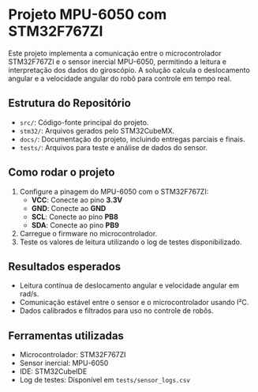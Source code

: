 # Projeto MPU-6050 com STM32F767ZI

Este projeto implementa a comunicação entre o microcontrolador STM32F767ZI e o sensor inercial MPU-6050, permitindo a leitura e interpretação dos dados do giroscópio. A solução calcula o deslocamento angular e a velocidade angular do robô para controle em tempo real.

## Estrutura do Repositório
- `src/`: Código-fonte principal do projeto.
- `stm32/`: Arquivos gerados pelo STM32CubeMX.
- `docs/`: Documentação do projeto, incluindo entregas parciais e finais.
- `tests/`: Arquivos para teste e análise de dados do sensor.

## Como rodar o projeto
1. Configure a pinagem do MPU-6050 com o STM32F767ZI:
   - **VCC**: Conecte ao pino **3.3V**
   - **GND**: Conecte ao **GND**
   - **SCL**: Conecte ao pino **PB8**
   - **SDA**: Conecte ao pino **PB9**
2. Carregue o firmware no microcontrolador.
3. Teste os valores de leitura utilizando o log de testes disponibilizado.

## Resultados esperados
- Leitura contínua de deslocamento angular e velocidade angular em rad/s.
- Comunicação estável entre o sensor e o microcontrolador usando I²C.
- Dados calibrados e filtrados para uso no controle de robôs.

## Ferramentas utilizadas
- Microcontrolador: STM32F767ZI
- Sensor inercial: MPU-6050
- IDE: STM32CubeIDE
- Log de testes: Disponível em `tests/sensor_logs.csv`
